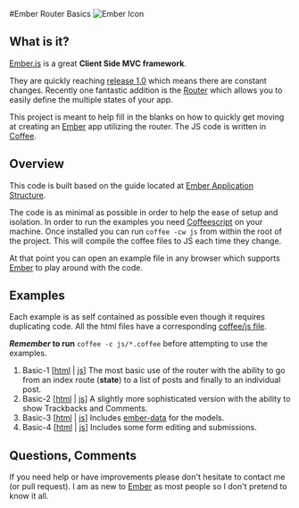 #Ember Router Basics
![Ember Icon](http://emberjs.com/images/about/ember-productivity-sm.png)

## What is it?

[Ember.js](http://emberjs.com) is a great **Client Side MVC framework**.

They are quickly reaching [release 1.0](http://emberjs.com/blog/2012/08/03/ember-1-0-prerelease/) which means there are constant changes. Recently one fantastic addition is the [Router](http://emberjs.com/blog/2012/08/03/ember-1-0-prerelease/#toc_router) which allows you to easily define the multiple states of your app.

This project is meant to help fill in the blanks on how to quickly get moving at creating an [Ember](http://emberjs.com) app utilizing the router. The JS code is written in [Coffee](http://coffeescript.org).

## Overview

This code is built based on the guide located at [Ember Application Structure](http://emberjs.com/guides/outlets/).

The code is as minimal as possible in order to help the ease of setup and isolation. In order to run the examples you need [Coffeescript](http://coffeescript.org/) on your machine. Once installed you can run `coffee -cw js` from within the root of the project. This will compile the coffee files to JS each time they change.

At that point you can open an example file in any browser which supports [Ember](http://emberjs.com/) to play around with the code.

## Examples

Each example is as self contained as possible even though it requires duplicating code. All the html files have a corresponding [coffee/js file](tree/master/js).

**_Remember_ to run** `coffee -c js/*.coffee` before attempting to use the examples.

1. Basic-1 [[html](http://github.com/eerwitt/ember-router-examples/blob/master/basic-1.html) | [js](http://github.com/eerwitt/ember-router-examples/blob/master/js/basic-1.coffee)] The most basic use of the router with the ability to go from an index route (**state**) to a list of posts and finally to an individual post.
2. Basic-2 [[html](http://github.com/eerwitt/ember-router-examples/blob/master/basic-2.html) | [js](http://github.com/eerwitt/ember-router-examples/blob/master/js/basic-2.coffee)] A slightly more sophisticated version with the ability to show Trackbacks and Comments.
3. Basic-3 [[html](http://github.com/eerwitt/ember-router-examples/blob/master/basic-3.html) | [js](http://github.com/eerwitt/ember-router-examples/blob/master/js/basic-3.coffee)] Includes [ember-data](https://github.com/emberjs/data) for the models.
4. Basic-4 [[html](http://github.com/eerwitt/ember-router-examples/blob/master/basic-4.html) | [js](http://github.com/eerwitt/ember-router-examples/blob/master/js/basic-4.coffee)] Includes some form editing and submissions.

## Questions, Comments

If you need help or have improvements please don't hesitate to contact me (or pull request). I am as new to [Ember](http://emberjs.com/) as most people so I don't pretend to know it all.
